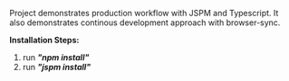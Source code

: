 Project demonstrates production workflow with JSPM and Typescript. It also demonstrates continous development approach with browser-sync.

**Installation Steps:**
1. run **_"npm install"_**
2. run _**"jspm install"**_ 